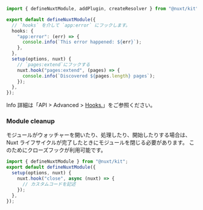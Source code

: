 ```ts []
import { defineNuxtModule, addPlugin, createResolver } from "@nuxt/kit";

export default defineNuxtModule({
  // `hooks` を介して `app:error` にフックします。
  hooks: {
    "app:error": (err) => {
      console.info(`This error happened: ${err}`);
    },
  },
  setup(options, nuxt) {
    // `pages:extend`にフックする
    nuxt.hook("pages:extend", (pages) => {
      console.info(`Discovered ${pages.length} pages`);
    });
  },
});
```

<p class="tips"><span class="sr-only">Info</span>
詳細は「API > Advanced > <a href="https://nuxt.com/docs/api/advanced/hooks">Hooks.</a>」をご参照ください。
</p>

<h3 class="font-bold my-4">Module cleanup</h3>
モジュールがウォッチャーを開いたり、処理したり、開始したりする場合は、Nuxt ライフサイクルが完了したときにモジュールを閉じる必要があります。 このためにクローズフックが利用可能です。

```ts []
import { defineNuxtModule } from "@nuxt/kit";
export default defineNuxtModule({
  setup(options, nuxt) {
    nuxt.hook("close", async (nuxt) => {
      // カスタムコードを記述
    });
  },
});
```
